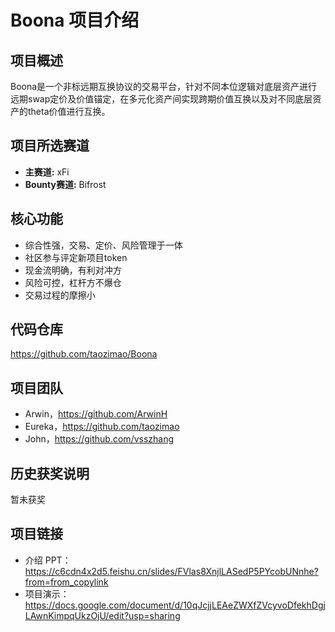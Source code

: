 # Boona 项目介绍

## 项目概述
Boona是一个非标远期互换协议的交易平台，针对不同本位逻辑对底层资产进行远期swap定价及价值锚定，在多元化资产间实现跨期价值互换以及对不同底层资产的theta价值进行互换。

## 项目所选赛道

- **主赛道:** xFi
- **Bounty赛道:** Bifrost

## 核心功能

- 综合性强，交易、定价、风险管理于一体
- 社区参与评定新项目token
- 现金流明确，有利对冲方
- 风险可控，杠杆方不爆仓
- 交易过程的摩擦小

## 代码仓库

https://github.com/taozimao/Boona

## 项目团队

- Arwin，https://github.com/ArwinH
- Eureka，https://github.com/taozimao
- John，https://github.com/vsszhang

## 历史获奖说明

暂未获奖

## 项目链接

- 介绍 PPT：https://c6cdn4x2d5.feishu.cn/slides/FVlas8XnjlLASedP5PYcobUNnhe?from=from_copylink
- 项目演示：https://docs.google.com/document/d/10qJcjjLEAeZWXfZVcyvoDfekhDgjLAwnKimpqUkzOjU/edit?usp=sharing
